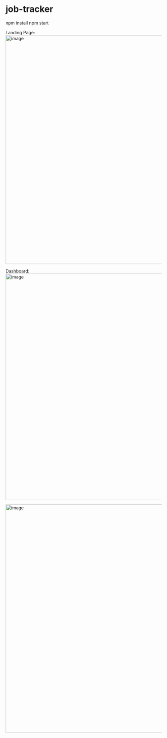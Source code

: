 ﻿# job-tracker

npm install
npm start

Landing Page:
<img width="1598" height="738" alt="image" src="https://github.com/user-attachments/assets/8fd875f3-5f2d-4cee-93ed-7020a226629b" />

Dashboard:
<img width="1594" height="730" alt="image" src="https://github.com/user-attachments/assets/39a15329-a55e-4e2e-81fe-5eec75bd6868" />

<img width="1600" height="736" alt="image" src="https://github.com/user-attachments/assets/8d11e7ba-2e4e-4c06-8b20-acb45f5995a7" />


